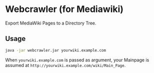 # Webcrawler (for Mediawiki)

Export MediaWiki Pages to a Directory Tree.

## Usage
```bash
java -jar webcrawler.jar yourwiki.example.com
```
When `yourwiki.example.com` is passed as argument, your Mainpage is assumed at `http://yourwiki.example.com/wiki/Main_Page`.
